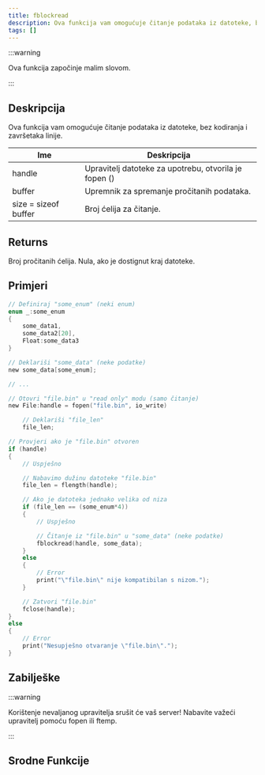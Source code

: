 ```yaml
---
title: fblockread
description: Ova funkcija vam omogućuje čitanje podataka iz datoteke, bez kodiranja i završetaka linije.
tags: []
---
```


:::warning

Ova funkcija započinje malim slovom.

:::

## Deskripcija

Ova funkcija vam omogućuje čitanje podataka iz datoteke, bez kodiranja i završetaka linije.

| Ime                  | Deskripcija                                           |
| -------------------- | ----------------------------------------------------- |
| handle               | Upravitelj datoteke za upotrebu, otvorila je fopen () |
| buffer               | Upremnik za spremanje pročitanih podataka.            |
| size = sizeof buffer | Broj ćelija za čitanje.                               |

## Returns

Broj pročitanih ćelija. Nula, ako je dostignut kraj datoteke.

## Primjeri

```c
// Definiraj "some_enum" (neki enum)
enum _:some_enum
{
    some_data1,
    some_data2[20],
    Float:some_data3
}

// Deklariši "some_data" (neke podatke)
new some_data[some_enum];

// ...

// Otovri "file.bin" u "read only" modu (samo čitanje)
new File:handle = fopen("file.bin", io_write)

    // Deklariši "file_len"
    file_len;

// Provjeri ako je "file.bin" otvoren
if (handle)
{
    // Uspješno

    // Nabavimo dužinu datoteke "file.bin"
    file_len = flength(handle);

    // Ako je datoteka jednako velika od niza
    if (file_len == (some_enum*4))
    {
        // Uspješno

        // Čitanje iz "file.bin" u "some_data" (neke podatke)
        fblockread(handle, some_data);
    }
    else
    {
        // Error
        print("\"file.bin\" nije kompatibilan s nizom.");
    }

    // Zatvori "file.bin"
    fclose(handle);
}
else
{
    // Error
    print("Nesupješno otvaranje \"file.bin\".");
}
```

## Zabilješke

:::warning

Korištenje nevaljanog upravitelja srušit će vaš server! Nabavite važeći upravitelj pomoću fopen ili ftemp.

:::

## Srodne Funkcije

